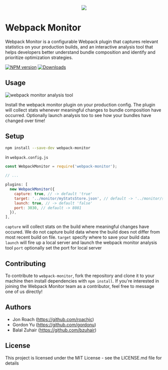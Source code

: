 <div align="center">
  <a href="https://github.com/webpackmonitor/webpackmonitor">
    <img src="roachjc.github.io/wpmlogo-smed.png">
  </a>
</div>

# Webpack Monitor
Webpack Monitor is a configurable Webpack plugin that captures relevant statistics on your production builds, and an interactive analysis tool that helps developers better understand bundle composition and identify and prioritize optimization strategies.

[![NPM version][npm-image]][npm-url] [![Downloads][downloads-image]][npm-url]

## Usage

![webpack monitor analysis tool](https://roachjc.github.io/main3.gif)

Install the webpack monitor plugin on your production config. The plugin will collect stats whenever meaningful changes to bundle composition have occurred. Optionally launch analysis too to see how your bundles have changed over time!

## Setup
```sh
npm install --save-dev webpack-monitor
```

in `webpack.config.js`
```js
const WebpackMonitor = require('webpack-monitor');

// ...

plugins: [
  new WebpackMonitor({
    capture: true, // -> default 'true'
    target: '../monitor/myStatsStore.json', // default -> '../monitor/stats.json'
    launch: true, // -> default 'false'
    port: 3030, // default -> 8081
  }),
],
```

`capture` will collect stats on the build where meaningful changes have occured. We do not capture build data where the build does not differ from most recent build on file.
`target` specify where to save your build data
`launch` will fire up a local server and launch the webpack monitor analysis tool
`port` optionally set the port for local server

## Contributing
To contribute to `webpack-monitor`, fork the repository and clone it to your machine then install dependencies with `npm install`. If you're interested in joining the Webpack Monitor team as a contributor, feel free to message one of us directly!

## Authors

- Jon Roach (https://github.com/roachjc)
- Gordon Yu (https://github.com/gordonu)
- Balal Zuhair (https://github.com/bzuhair)

## License

This project is licensed under the MIT License - see the LICENSE.md file for details

[downloads-image]: https://img.shields.io/npm/dt/webpack-monitor.svg
[npm-url]: https://www.npmjs.com/package/webpack-monitor
[npm-image]: https://img.shields.io/npm/v/webpack-monitor.svg
